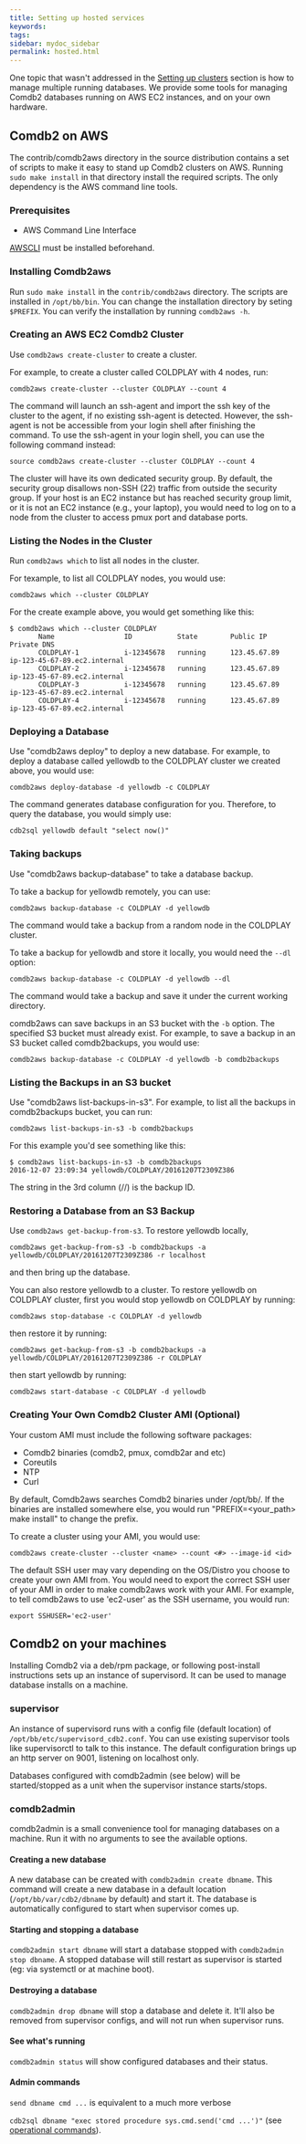 ```yaml
---
title: Setting up hosted services
keywords:
tags:
sidebar: mydoc_sidebar
permalink: hosted.html
---
```


One topic that wasn't addressed in the [Setting up clusters](clusters.html) section
is how to manage multiple running databases.  We provide some tools for managing
Comdb2 databases running on AWS EC2 instances, and on your own hardware.

## Comdb2 on AWS

The contrib/comdb2aws directory in the source distribution contains a set of scripts to make it easy to 
stand up Comdb2 clusters on AWS.  Running `sudo make install` in that directory install the required scripts.
The only dependency is the AWS command line tools.

### Prerequisites

* AWS Command Line Interface

[AWSCLI](http://docs.aws.amazon.com/cli/latest/userguide/installing.html) must be installed beforehand.

### Installing Comdb2aws

Run `sudo make install` in the `contrib/comdb2aws` directory. The scripts are installed in `/opt/bb/bin`.
You can change the installation directory by seting `$PREFIX`. You can verify the installation by 
running `comdb2aws -h`.

### Creating an AWS EC2 Comdb2 Cluster

Use `comdb2aws create-cluster` to create a cluster.

For example, to create a cluster called COLDPLAY with 4 nodes, run:

`comdb2aws create-cluster --cluster COLDPLAY --count 4`

The command will launch an ssh-agent and import the ssh key of the cluster to
the agent, if no existing ssh-agent is detected. However, the ssh-agent is not
be accessible from your login shell after finishing the command. To use the
ssh-agent in your login shell, you can use the following command instead:

`source comdb2aws create-cluster --cluster COLDPLAY --count 4`

The cluster will have its own dedicated security group. By default, the security
group disallows non-SSH (22) traffic from outside the security group. If
your host is an EC2 instance but has reached security group limit, or it is not
an EC2 instance (e.g., your laptop), you would need to log on to a node from
the cluster to access pmux port and database ports.

### Listing the Nodes in the Cluster

Run `comdb2aws which` to list all nodes in the cluster.

For texample, to list all COLDPLAY nodes, you would use:

`comdb2aws which --cluster COLDPLAY`

For the create example above, you would get something like this:

```
$ comdb2aws which --cluster COLDPLAY
       Name                 ID           State        Public IP            Private DNS
       COLDPLAY-1           i-12345678   running      123.45.67.89         ip-123-45-67-89.ec2.internal
       COLDPLAY-2           i-12345678   running      123.45.67.89         ip-123-45-67-89.ec2.internal
       COLDPLAY-3           i-12345678   running      123.45.67.89         ip-123-45-67-89.ec2.internal
       COLDPLAY-4           i-12345678   running      123.45.67.89         ip-123-45-67-89.ec2.internal
```

### Deploying a Database

Use "comdb2aws deploy" to deploy a new database. For example, to deploy a database called yellowdb to the 
COLDPLAY cluster we created above, you would use:

`comdb2aws deploy-database -d yellowdb -c COLDPLAY`

The command generates database configuration for you. Therefore, to query the database, you would simply use:

`cdb2sql yellowdb default "select now()"`

### Taking backups

Use "comdb2aws backup-database" to take a database backup.

To take a backup for yellowdb remotely, you can use:

`comdb2aws backup-database -c COLDPLAY -d yellowdb`

The command would take a backup from a random node in the COLDPLAY cluster.

To take a backup for yellowdb and store it locally, you would need the `--dl` option:

`comdb2aws backup-database -c COLDPLAY -d yellowdb --dl`

The command would take a backup and save it under the current working directory.

comdb2aws can save backups in an S3 bucket with the `-b` option. The specified
S3 bucket must already exist.  For example, to save a backup in an S3 bucket called
comdb2backups, you would use:

`comdb2aws backup-database -c COLDPLAY -d yellowdb -b comdb2backups`

### Listing the Backups in an S3 bucket

Use "comdb2aws list-backups-in-s3". For example, to list all the backups in comdb2backups bucket, you can run:

`comdb2aws list-backups-in-s3 -b comdb2backups`

For this example you'd see something like this:

```
$ comdb2aws list-backups-in-s3 -b comdb2backups
2016-12-07 23:09:34 yellowdb/COLDPLAY/20161207T2309Z386
```

The string in the 3rd column (<db>/<cluster>/<time>) is the backup ID.

### Restoring a Database from an S3 Backup

Use `comdb2aws get-backup-from-s3`. To restore yellowdb locally,

`comdb2aws get-backup-from-s3 -b comdb2backups -a yellowdb/COLDPLAY/20161207T2309Z386 -r localhost`

and then bring up the database.

You can also restore yellowdb to a cluster. To restore yellowdb on COLDPLAY cluster, first you would stop yellowdb on 
COLDPLAY by running:

`comdb2aws stop-database -c COLDPLAY -d yellowdb`

then restore it by running:

`comdb2aws get-backup-from-s3 -b comdb2backups -a yellowdb/COLDPLAY/20161207T2309Z386 -r COLDPLAY`

then start yellowdb by running:

`comdb2aws start-database -c COLDPLAY -d yellowdb`

### Creating Your Own Comdb2 Cluster AMI (Optional)

Your custom AMI must include the following software packages:

- Comdb2 binaries (comdb2, pmux, comdb2ar and etc)
- Coreutils
- NTP
- Curl

By default, Comdb2aws searches Comdb2 binaries under /opt/bb/. If the binaries are installed
somewhere else, you would run "PREFIX=<your_path> make install" to change the prefix.

To create a cluster using your AMI, you would use:

`comdb2aws create-cluster --cluster <name> --count <#> --image-id <id>`

The default SSH user may vary depending on the OS/Distro you choose to create your own AMI from.
You would need to export the correct SSH user of your AMI in order to make comdb2aws work with your
AMI. For example, to tell comdb2aws to use 'ec2-user' as the SSH username, you would run:

`export SSHUSER='ec2-user'`

## Comdb2 on your machines

Installing Comdb2 via a deb/rpm package, or following post-install instructions
sets up an instance of supervisord.  It can be used to manage database installs
on a machine.

### supervisor

An instance of supervisord runs with a config file (default location) of
`/opt/bb/etc/supervisord_cdb2.conf`.  You can use existing supervisor tools
like supervisorctl to talk to this instance.  The default configuration
brings up an http server on 9001, listening on localhost only.

Databases configured with comdb2admin (see below) will be started/stopped
as a unit when the supervisor instance starts/stops.

### comdb2admin

comdb2admin is a small convenience tool for managing databases on a machine. Run
it with no arguments to see the available options.

#### Creating a new database

A new database can be created with `comdb2admin create dbname`.  This command
will create a new database in a default location (`/opt/bb/var/cdb2/dbname` by
default) and start it.  The database is automatically configured to start
when supervisor comes up.

#### Starting and stopping a database

`comdb2admin start dbname` will start a database stopped with 
`comdb2admin stop dbname`.  A stopped database will still restart as 
supervisor is started (eg: via systemctl or at machine boot).

#### Destroying a database

`comdb2admin drop dbname` will stop a database and delete it.  It'll also
be removed from supervisor configs, and will not run when supervisor runs.

#### See what's running

`comdb2admin status` will show configured databases and their status.

#### Admin commands 

`send dbname cmd ...` is equivalent to a much more verbose

`cdb2sql dbname "exec stored procedure sys.cmd.send('cmd ...')"` (see
[operational commands](op.html)).
